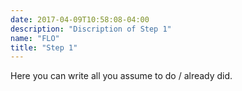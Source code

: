 ```yaml
---
date: 2017-04-09T10:58:08-04:00
description: "Discription of Step 1"
name: "FLO"
title: "Step 1"
---
```


Here you can write all you assume to do / already did.